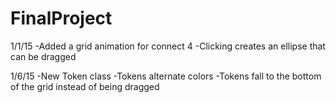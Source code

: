 FinalProject
============

1/1/15
-Added a grid animation for connect 4
-Clicking creates an ellipse that can be dragged

1/6/15
-New Token class
-Tokens alternate colors
-Tokens fall to the bottom of the grid instead of being dragged
